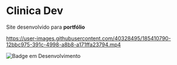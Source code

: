 <h1>Clinica Dev</h1>

<p>Site desenvolvido para <strong>portfólio</strong></p>



https://user-images.githubusercontent.com/40328495/185410790-12bbc975-391c-4998-a8b8-a171ffa23794.mp4



![Badge em Desenvolvimento](http://img.shields.io/static/v1?label=STATUS&message=EM%20DESENVOLVIMENTO&color=GREEN&style=for-the-badge)
